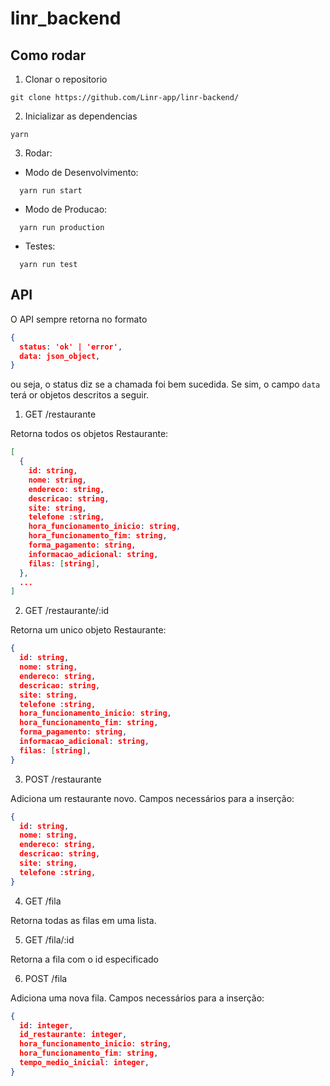 # linr_backend

## Como rodar

1. Clonar o repositorio

```
git clone https://github.com/Linr-app/linr-backend/
```

2. Inicializar as dependencias

```
yarn
```

3. Rodar:
  * Modo de Desenvolvimento:
  ```
    yarn run start
  ```

  * Modo de Producao:
  ```
    yarn run production
  ```

  * Testes:
  ```
    yarn run test
  ```

## API

O API sempre retorna no formato

```json
{
  status: 'ok' | 'error',
  data: json_object,
}
```

ou seja, o status diz se a chamada foi bem sucedida. Se sim, o campo `data` terá
or objetos descritos a seguir.

1. GET    /restaurante

  Retorna todos os objetos Restaurante:
  ```json
  [
    { 
      id: string,
      nome: string,
      endereco: string,
      descricao: string,
      site: string,
      telefone :string,
      hora_funcionamento_inicio: string,
      hora_funcionamento_fim: string,
      forma_pagamento: string,
      informacao_adicional: string,
      filas: [string],
    },
    ...
  ]
  ```
2. GET    /restaurante/:id

  Retorna um unico objeto Restaurante:
  ```json
  { 
    id: string,
    nome: string,
    endereco: string,
    descricao: string,
    site: string,
    telefone :string,
    hora_funcionamento_inicio: string,
    hora_funcionamento_fim: string,
    forma_pagamento: string,
    informacao_adicional: string,
    filas: [string],
  }
  ```
3. POST   /restaurante

  Adiciona um restaurante novo. Campos necessários para a inserção:
  ```json
  { 
    id: string,
    nome: string,
    endereco: string,
    descricao: string,
    site: string,
    telefone :string,
  }
  ```

4. GET    /fila

  Retorna todas as filas em uma lista.
  
5. GET    /fila/:id

  Retorna a fila com o id especificado

6. POST   /fila

  Adiciona uma nova fila. Campos necessários para a inserção:
  ```json
  {
    id: integer,
    id_restaurante: integer,
    hora_funcionamento_inicio: string,
    hora_funcionamento_fim: string,
    tempo_medio_inicial: integer,
  }
  ```

